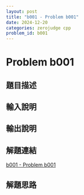 ```yaml
---
layout: post
title: "b001 - Problem b001"
date: 2024-12-20
categories: zerojudge cpp
problem_id: b001
---
```


# Problem b001

## 題目描述



## 輸入說明



## 輸出說明



## 解題連結

[b001 - Problem b001](https://zerojudge.tw/ShowProblem?problemid=b001)

## 解題思路


